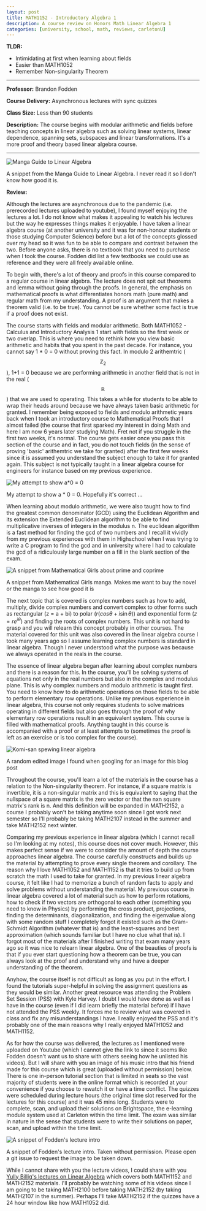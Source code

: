 ```yaml
---
layout: post
title: MATH1152 - Introductory Algebra 1
description: A course review on Honors Math Linear Algebra 1
categories: [university, school, math, reviews, carletonU]
---
```


**TLDR:**
* Intimidating at first when learning about fields
* Easier than MATH1052
* Remember Non-singularity Theorem

---

**Professor:**  Brandon Fodden
                                                                                
**Course Delivery:** Asynchronous lectures with sync quizzes                                                    
                                                                                
**Class Size:**  Less than 90 students                                             
                                                                                
**Description:**  The course begins with modular arithmetic and fields before 
teaching concepts in linear algebra such as solving linear systems, linear dependence, spanning sets, subspaces and linear transformations.
It's a more proof and theory based linear algebra course.

---

![Manga Guide to Linear Algebra](https://images-na.ssl-images-amazon.com/images/I/91qPaio+qxS.jpg)
<!-- if Amazon image link broken, use "assets/math-physics/manga-guide-physics-example.jpg"-->
<div class = "caption">A snippet from the Manga Guide to Linear Algebra. I never read it so I don't know how good it is.</div>     


**Review:**

Although the lectures are asynchronous due to the pandemic (i.e. prerecorded lectures uploaded to youtube), I found myself enjoying the lectures a lot. 
I do not know what makes it appealing to watch his lectures but the way he expresses things makes it enjoyable. I have taken a 
linear algebra course (at another university and it was for non-honour students or those studying Computer Science) before but a lot of the concepts 
glossed over my head so it was fun to be able to compare and contrast between the two. Before anyone asks, there is no textbook that you need to purchase when I took the course.
Fodden did list a few textbooks we could use as reference and they were all freely available online.

To begin with, there's a lot of theory and proofs in this course compared to a regular course in linear algebra. The lecture does not 
spit out theorems and lemma without going through the proofs. In general, the emphasis on mathematical proofs is what differentiates 
honors math (pure math) and regular math from my understanding. A proof is an argument that makes a theorem valid (i.e. to be true). 
You cannot be sure whether some fact is true if a proof does not exist.

The course starts with fields and modular arithmetic. Both MATH1052 - Calculus and Introductory Analysis 1 start with fields so 
the first week or two overlap. This is where you need to rethink how you view basic arithmetic and habits that you spent in the past decade. 
For instance, you cannot say 1 * 0 = 0 without proving this fact. In modulo 2 arithemtric ($$\mathbb{Z}_2$$), 1+1 = 0 because we are performing arithmetic in another 
field that is not in the real ($$\mathbb{R}$$) that we are used to operating. This takes a while for students to be able to wrap their heads around because 
we have always taken basic arithmetic for granted. I remember being exposed to fields and modulo arithmetic years back when I took an introductory course to 
Mathematical Proofs that I almost failed (the course that first sparked my interest in doing Math and here I am now 6 years later studying Math). 
Fret not if you struggle in the first two weeks, it's normal. The course gets easier once you pass this section of the course and in fact, you do not 
touch fields (in the sense of proving 'basic' arithemtric we take for granted) after the first few weeks since it is assumed you understand the subject enough 
to take it for granted again. This subject is not typically taught in a linear algebra course for engineers for instance based on my previous experience.

![My attempt to show a*0 = 0](../assets/math-physics/math-ax0-attempt.png)

<div class = "caption">My attempt to show a * 0 = 0. Hopefully it's correct ...</div>

When learning about modulo arithmetic, we were also taught how to find the greatest common denominator (GCD) using the Euclidean Algorithm and its extension 
the Extended Euclidean algorithm to be able to find multiplicative inverses of integers in the modulus n. The euclidean algorithm is a fast method for finding 
the gcd of two numbers and I recall it vividly from my previous experiences with them in Highschool when I was trying to write a C program to find the gcd 
and in university where I had to calculate the gcd of a ridiculously large number on a fill in the blank section of the exam.
  
![A snippet from Mathematical Girls about prime and coprime](../assets/math-physics/manga/mathematical-girls-prime-numbers.jpg)
<div class = "caption">A snippet from Mathematical Girls manga. Makes me want to buy the novel or the manga to see how good it is</div>


The next topic that is covered is complex numbers such as how to add, multiply, divide complex numbers and convert complex to other forms such as 
rectangular (z = a + bi) to polar ($r(cos\theta + i\sin\theta)$) and exponential form ($z = re^{i\theta}$) and finding the roots of complex numbers. 
This unit is not hard to grasp and you will relearn this concept probably in other courses. The material covered for this unit was also covered in 
the linear algebra course I took many years ago so I assume learning complex numbers is standard in linear algebra. Though I never understood what 
the purpose was because we always operated in the reals in the course.

The essence of linear algebra began after learning about complex numbers and there is a reason for this. In the course, you'll be solving systems 
of equations not only in the real numbers but also in the complex and modulus plane. This is why complex numbers and modulo arithmetic is taught first. 
You need to know how to do arithmetic operations on those fields to be able to perform elementary row operations. Unlike my previous experience in linear 
algebra, this course not only requires students to solve matrices operating in different fields but also goes through the proof of why elementary row operations 
result in an equivalent system. This course is filled with mathematical proofs. Anything taught in this course is accompanied with a proof or at least 
attempts to (sometimes the proof is left as an exercise or is too complex for the course).

![Komi-san spewing linear algebra](https://pbs.twimg.com/media/DxscBpKXQAEqcd0?format=jpg&name=small)

<div class = "caption">A random edited image I found when googling for an image for this blog post</div>

Throughout the course, you'll learn a lot of the materials in the course has a relation to the Non-singularity theorem. For instance, 
if a square matrix is invertible, it is a non-singular matrix and this is equivalent to saying that the nullspace of a square matrix is the zero vector or that 
the nxn square matrix's rank is n. And this definition will be expanded in MATH2152, a course I probably won't be taking anytime soon since I got work next semester so 
I'll probably be taking MATH2107 instead in the summer and take MATH2152 next winter. 

Comparing my previous experience in linear algebra (which I cannot recall so I'm looking at my notes), this course does not cover much. However, this makes 
perfect sense if we were to consider the amount of depth the course approaches linear algebra. The course carefully constructs and builds up the material 
by attempting to prove every single theorem and corollary. The reason why I love MATH1052 and MATH1152 is that it tries to build up from scratch the math I 
used to take for granted. In my previous linear algebra course, it felt like I had to memorize a bunch of random facts to apply and solve problems without 
understanding the material. My previous course in linear algebra covered a lot of material such as how to perform rotations, how to check if two vectors are 
orthogonal to each other (something you need to know in Physics) by performing the cross product, projections, finding the determinants, diagonalization, and finding 
the eigenvalue along with some random stuff I completely forgot it existed such as the Gram-Schmidt Algorithm (whatever that is) and the least-squares and best approximation (which sounds familiar but I have no clue what that is). 
I forgot most of the materials after I finished writing that exam many years ago so it was nice to relearn linear algebra. One of the beauties of proofs is that if you ever start 
questioning how a theorem can be true, you can always look at the proof and understand why and have a deeper understanding of the theorem.

Anyhow, the course itself is not difficult as long as you put in the effort. I found the tutorials super-helpful in solving the assignment questions as they would be similar. Another great resource was attending the 
Problem Set Session (PSS) with Kyle Harvey. I doubt I would have done as well as I have in the course (even if I did learn briefly the material before) if I have not attended the PSS weekly. It forces me to review what 
was covered in class and fix any misunderstandings I have. I really enjoyed the PSS and it's probably one of the main reasons why I really enjoyed MATH1052 and MATH1152.

As for how the course was delivered, the lectures as I mentioned were uploaded on Youtube (which I cannot give the link to since it seems like Fodden doesn't want us to share with others seeing how he unlisted his videos). But I will 
share with you an image of his music intro that his friend made for this course which is great (uploaded without permission) below. There is one in-person tutorial section that is limited in seats so the vast majority of students 
were in the online format which is recorded at your convenience if you choose to rewatch it or have a time conflict. The quizzes were scheduled during lecture hours (the original time slot reserved for the lectures for this course) 
and it was 45 mins long. Students were to complete, scan, and upload their solutions on Brightspace, the e-learning module system used at Carleton within the time limit. The exam was similar in nature in the sense that students 
were to write their solutions on paper, scan, and upload within the time limit.

![A snippet of Fodden's lecture intro](../assets/math-physics/fodden-intro.png)
<div class = "caption">A snippet of Fodden's lecture intro. Taken without permission. Please open a git issue to request the image to be taken down.</div>

While I cannot share with you the lecture videos, I could share with you [Yully Billig's lectures on Linear Algebra](https://www.youtube.com/watch?v=qXd2gFKdoW0&list=PLu6jbin1VpDBUXUMi7zPS4A5D3iNTnzZF) which covers both MATH1152 and MATH2152 materials. I'll probably be watching some of his videos since I 
am going to be taking MATH2100 before taking MATH2152 (by taking MATH2107 in the summer). Perhaps I'll take MATH2152 if the quizzes have a 24 hour window like how MATH1052 did. 

